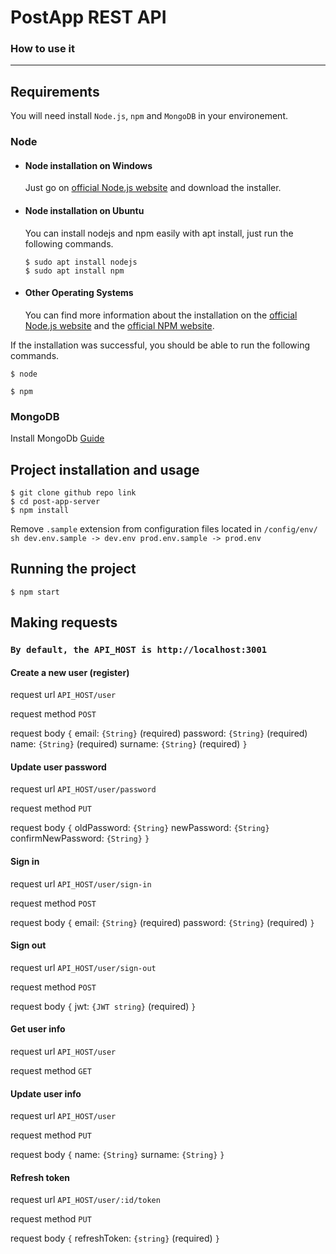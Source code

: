 # PostApp REST API

### How to use it

---
## Requirements

You will need install `Node.js`, `npm` and `MongoDB`  in your environement.

### Node
- #### Node installation on Windows

  Just go on [official Node.js website](https://nodejs.org/) and download the installer.

- #### Node installation on Ubuntu

  You can install nodejs and npm easily with apt install, just run the following commands.

      $ sudo apt install nodejs
      $ sudo apt install npm

- #### Other Operating Systems
  You can find more information about the installation on the [official Node.js website](https://nodejs.org/) and the [official NPM website](https://npmjs.org/).

If the installation was successful, you should be able to run the following commands.

    $ node 

    $ npm 


### MongoDB
 Install MongoDb [Guide](https://docs.mongodb.com/manual/administration/install-community/)

## Project installation and usage

    $ git clone github repo link
    $ cd post-app-server
    $ npm install

Remove `.sample` extension from configuration files located in `/config/env/`
    ```sh
    dev.env.sample -> dev.env
    prod.env.sample -> prod.env
    ```

## Running the project

    $ npm start

## Making requests
### ``By default, the API_HOST is http://localhost:3001``



#### Create a new user (register)
request url `API_HOST/user`

request method `POST`

request body 
`{`
email: `{String}` (required)
password: `{String}` (required)
name: `{String}` (required)
surname: `{String}` (required)
`}` 

#### Update user password
request url `API_HOST/user/password`

request method `PUT`

request body 
`{`
oldPassword: `{String}`
newPassword: `{String}`
confirmNewPassword: `{String}`
`}` 

#### Sign in
request url `API_HOST/user/sign-in`

request method `POST`

request body 
`{`
email: `{String}` (required)
password: `{String}` (required)
`}` 

#### Sign out
request url `API_HOST/user/sign-out`

request method `POST`

request body 
`{`
jwt: `{JWT string}` (required)
`}`  

#### Get user info
request url `API_HOST/user`

request method `GET`

#### Update user info
request url `API_HOST/user`

request method `PUT`

request body 
`{`
name: `{String}`
surname: `{String}`
`}`  

#### Refresh token
request url `API_HOST/user/:id/token`

request method `PUT`

request body
`{`
refreshToken: `{string}` (required)
`}`


